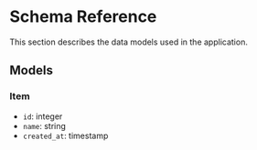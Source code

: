 # Schema Reference

This section describes the data models used in the application.

## Models

### Item

- `id`: integer
- `name`: string
- `created_at`: timestamp
